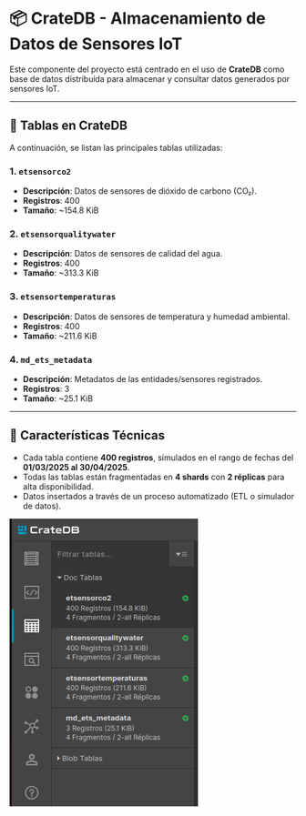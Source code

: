 # 📦 CrateDB - Almacenamiento de Datos de Sensores IoT

Este componente del proyecto está centrado en el uso de **CrateDB** como base de datos distribuida para almacenar y consultar datos generados por sensores IoT.

---

## 📁 Tablas en CrateDB

A continuación, se listan las principales tablas utilizadas:

### 1. `etsensorco2`
- **Descripción**: Datos de sensores de dióxido de carbono (CO₂).
- **Registros**: 400
- **Tamaño**: ~154.8 KiB

### 2. `etsensorqualitywater`
- **Descripción**: Datos de sensores de calidad del agua.
- **Registros**: 400
- **Tamaño**: ~313.3 KiB

### 3. `etsensortemperaturas`
- **Descripción**: Datos de sensores de temperatura y humedad ambiental.
- **Registros**: 400
- **Tamaño**: ~211.6 KiB

### 4. `md_ets_metadata`
- **Descripción**: Metadatos de las entidades/sensores registrados.
- **Registros**: 3
- **Tamaño**: ~25.1 KiB

---

## 🧠 Características Técnicas

- Cada tabla contiene **400 registros**, simulados en el rango de fechas del **01/03/2025 al 30/04/2025**.
- Todas las tablas están fragmentadas en **4 shards** con **2 réplicas** para alta disponibilidad.
- Datos insertados a través de un proceso automatizado (ETL o simulador de datos).

![Dashboard Preview](Captura%20desde%202025-05-20%2023-12-54.png)

